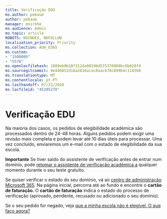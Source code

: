 ```yaml
---
title: Verificação EDU
ms.author: pebaum
author: pebaum
manager: mnirkhe
ms.audience: Admin
ms.topic: article
ROBOTS: NOINDEX, NOFOLLOW
localization_priority: Priority
ms.collection: Adm_O365
ms.custom:
- "1500009"
- "5578"
ms.openlocfilehash: 1889eb9b18f312da00196d575376960bc6b028fd
ms.sourcegitcommit: 9e44b852d18a2816acac0aacb78cb99b4c114368
ms.translationtype: MT
ms.contentlocale: pt-PT
ms.lasthandoff: 07/22/2020
ms.locfileid: "45205278"
---
```

# <a name="edu-verification"></a>Verificação EDU

Na maioria dos casos, os pedidos de elegibilidade académica são processados dentro de 24-48 horas. Alguns pedidos podem exigir uma revisão mais completa e podem levar até 10 dias úteis para processar. Uma vez concluído, enviaremos um e-mail com o estado de elegibilidade da sua escola.

**Importante** Se tiver saído do assistente de verificação antes de entrar num domínio, pode [retomar o assistente de verificação académica a](https://go.microsoft.com/fwlink/p/?linkid=2135255) qualquer momento durante o seu teste gratuito.

Se quiser verificar o estado do seu domínio, vá ao [centro de administração Microsoft 365](https://go.microsoft.com/fwlink/p/?linkid=2024339). Na página inicial, percorra até ao fundo e encontre o **cartão de faturação.** O **cartão de faturação** indica o estado do processo de verificação (aprovado, pendente, recusado ou adicionado o seu domínio).

Se o seu pedido for negado, veja [que a minha escola não é elegível. O que faço agora?](https://docs.microsoft.com/microsoft-365/commerce/subscriptions/verify-academic-eligibility#my-school-isnt-eligible-what-do-i-do-now)